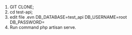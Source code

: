 
1. GIT CLONE;
2. cd test-api;
3. edit file .evn 
    DB_DATABASE=test_api
    DB_USERNAME=root
    DB_PASSWORD=
4. Run command php artisan serve.
